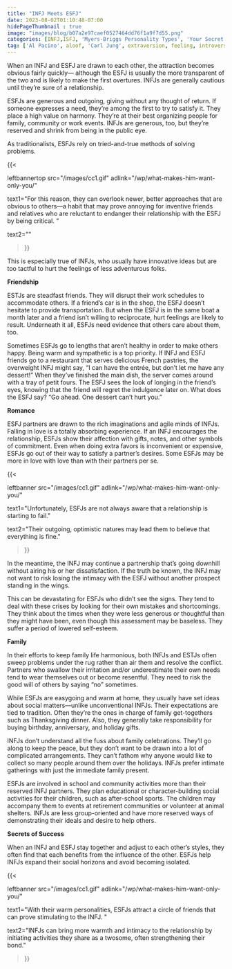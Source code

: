 ```yaml
---
title: "INFJ Meets ESFJ"
date: 2023-08-02T01:10:48-07:00
hidePageThumbnail : true 
image: "images/blog/b07a2e97caef0527464dd76f1a9f7d55.png"
categories: [INFJ,ISFJ, 'Myers-Briggs Personality Types', 'Your Secret Self']
tag: ['Al Pacino', aloof, 'Carl Jung', extraversion, feeling, introversion, introvert, judging, MBTI, Myers-Briggs, perceiving, personality, personality type, psychology, relationships, thinking, 'Tiger Woods']
---
```



When an INFJ and ESFJ are drawn to each other, the attraction becomes obvious fairly quickly— although the ESFJ is usually the more transparent of the two and is likely to make the first overtures. INFJs are generally cautious until they’re sure of a relationship.

ESFJs are generous and outgoing, giving without any thought of return. If someone expresses a need, they’re among the first to try to satisfy it. They place a high value on harmony. They’re at their best organizing people for family, community or work events. INFJs are generous, too, but they’re reserved and shrink from being in the public eye.

As traditionalists, ESFJs rely on tried-and-true methods of solving problems. 

{{< 

leftbannertop src="/images/cc1.gif" adlink="/wp/what-makes-him-want-only-you/"  

text1="For this reason, they can overlook newer, better approaches that are obvious to others—a habit that may prove annoying for inventive friends and relatives who are reluctant to endanger their relationship with the ESFJ by being critical. " 

text2=""

>}}

This is especially true of INFJs, who usually have innovative ideas but are too tactful to hurt the feelings of less adventurous folks.

**Friendship**

ESTJs are steadfast friends. They will disrupt their work schedules to accommodate others. If a friend’s car is in the shop, the ESFJ doesn’t hesitate to provide transportation. But when the ESFJ is in the same boat a month later and a friend isn’t willing to reciprocate, hurt feelings are likely to result. Underneath it all, ESFJs need evidence that others care about them, too.

Sometimes ESFJs go to lengths that aren’t healthy in order to make others happy. Being warm and sympathetic is a top priority. If INFJ and ESFJ friends go to a restaurant that serves delicious French pastries, the overweight INFJ might say, “I can have the entrée, but don’t let me have any dessert!” When they’ve finished the main dish, the server comes around with a tray of petit fours. The ESFJ sees the look of longing in the friend’s eyes, knowing that the friend will regret the indulgence later on. What does the ESFJ say? “Go ahead. One dessert can’t hurt you.”

**Romance**

ESFJ partners are drawn to the rich imaginations and agile minds of INFJs. Falling in love is a totally absorbing experience. If an INFJ encourages the relationship, ESFJs show their affection with gifts, notes, and other symbols of commitment. Even when doing extra favors is inconvenient or expensive, ESFJs go out of their way to satisfy a partner’s desires. Some ESFJs may be more in love with love than with their partners per se.

{{< 

leftbanner src="/images/cc1.gif" adlink="/wp/what-makes-him-want-only-you/"  

text1="Unfortunately, ESFJs are not always aware that a relationship is starting to fail." 

text2="Their outgoing, optimistic natures may lead them to believe that everything is fine."

>}}

In the meantime, the INFJ may continue a partnership that’s going downhill without airing his or her dissatisfaction. If the truth be known, the INFJ may not want to risk losing the intimacy with the ESFJ without another prospect standing in the wings.

This can be devastating for ESFJs who didn’t see the signs. They tend to deal with these crises by looking for their own mistakes and shortcomings. They think about the times when they were less generous or thoughtful than they might have been, even though this assessment may be baseless. They suffer a period of lowered self-esteem.



**Family**

In their efforts to keep family life harmonious, both INFJs and ESTJs often sweep problems under the rug rather than air them and resolve the conflict. Partners who swallow their irritation and/or underestimate their own needs tend to wear themselves out or become resentful. They need to risk the good will of others by saying “no” sometimes.

While ESFJs are easygoing and warm at home, they usually have set ideas about social matters—unlike unconventional INFJs. Their expectations are tied to tradition. Often they’re the ones in charge of family get-togethers such as Thanksgiving dinner. Also, they generally take responsibility for buying birthday, anniversary, and holiday gifts.

INFJs don’t understand all the fuss about family celebrations. They’ll go along to keep the peace, but they don’t want to be drawn into a lot of complicated arrangements. They can’t fathom why anyone would like to collect so many people around them over the holidays. INFJs prefer intimate gatherings with just the immediate family present.

ESFJs are involved in school and community activities more than their reserved INFJ partners. They plan educational or character-building social activities for their children, such as after-school sports. The children may accompany them to events at retirement communities or volunteer at animal shelters. INFJs are less group-oriented and have more reserved ways of demonstrating their ideals and desire to help others.


**Secrets of Success**

When an INFJ and ESFJ stay together and adjust to each other’s styles, they often find that each benefits from the influence of the other. ESFJs help INFJs expand their social horizons and avoid becoming isolated. 

{{< 

leftbanner src="/images/cc1.gif" adlink="/wp/what-makes-him-want-only-you/"  

text1="With their warm personalities, ESFJs attract a circle of friends that can prove stimulating to the INFJ. " 

text2="INFJs can bring more warmth and intimacy to the relationship by initiating activities they share as a twosome, often strengthening their bond."

>}}
